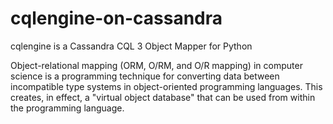 # cqlengine-on-cassandra
cqlengine is a Cassandra CQL 3 Object Mapper for Python

Object-relational mapping (ORM, O/RM, and O/R mapping) in computer science is a programming technique for converting data between incompatible type systems in object-oriented programming languages. This creates, in effect, a "virtual object database" that can be used from within the programming language.
